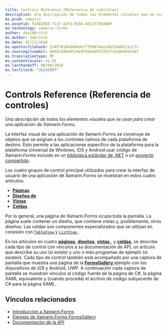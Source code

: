 ```yaml
---
title: Controls Reference (Referencia de controles)
description: Una descripción de todos los elementos visuales que se usan para crear una aplicación de Xamarin.Forms. Este artículo enumeran los grupos de control que constituyen la interfaz de usuario de una aplicación de Xamarin.Forms.
ms.prod: xamarin
ms.assetid: F2A02DEE-7137-42F4-9C0A-4E1CF75EA08F
ms.technology: xamarin-forms
author: davidbritch
ms.author: dabritch
ms.date: 01/12/2016
ms.openlocfilehash: 51457814bd6dbdef7f99874ee24b33a8651a1c7c
ms.sourcegitcommit: 66682dd8e93c0e4f5dee69f32b5fc5a96443e307
ms.translationtype: MT
ms.contentlocale: es-ES
ms.lasthandoff: 06/08/2018
ms.locfileid: "35242997"
---
```

# <a name="controls-reference"></a>Controls Reference (Referencia de controles)

_Una descripción de todos los elementos visuales que se usan para crear una aplicación de Xamarin.Forms._

La interfaz visual de una aplicación de Xamarin.Forms se construye de objetos que se asignan a los controles nativos de cada plataforma de destino. Esto permite a las aplicaciones específico de la plataforma para la plataforma Universal de Windows, iOS y Android usar código de Xamarin.Forms incluido en un [biblioteca estándar de .NET](~/cross-platform/app-fundamentals/net-standard.md) o un [proyecto compartido](~/cross-platform/app-fundamentals/shared-projects.md).

Los cuatro grupos de control principal utilizados para crear la interfaz de usuario de una aplicación de Xamarin.Forms se muestran en estos cuatro artículos:

- [**Páginas**](pages.md)
- [**Diseños de**](layouts.md)
- [**Vistas**](views.md)
- [**Celdas**](cells.md)

Por lo general, una página de Xamarin.Forms ocupa toda la pantalla. La página suele contener un diseño, que contiene vistas y, posiblemente, otros diseños. Las celdas son componentes especializados que se utilizan en conexión con [ `TableView` ](views.md#tableView) y [ `ListView` ](views.md#listView).

En los artículos en cuatro [ **páginas**](pages.md), [ **diseños**](layouts.md), [ **vistas** ](views.md), y [ **celdas**](cells.md), se describe cada tipo de control con vínculos a su documentación de API, un artículo que describe su uso (si existe) y uno o más programas de ejemplo (si existen). Cada tipo de control también está acompañado por una captura de pantalla que muestra una página de la [ **FormsGallery** ](https://developer.xamarin.com/samples/FormsGallery/) ejemplo con los dispositivos de iOS y Android, UWP. A continuación cada captura de pantalla se muestran vínculos al código fuente de la página de C#, la página XAML equivalente y (cuando proceda) el archivo de código subyacente de C# para la página XAML.

## <a name="related-links"></a>Vínculos relacionados

- [Introducción a Xamarin.Forms](~/xamarin-forms/get-started/introduction-to-xamarin-forms.md)
- [Ejemplo de Xamarin.Forms FormsGallery](https://developer.xamarin.com/samples/FormsGallery/)
- [Documentación de la API](https://developer.xamarin.com/api/root/Xamarin.Forms/)
